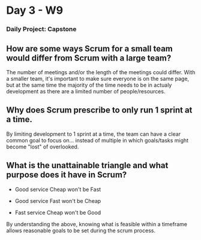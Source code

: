 # Day 3 - W9

### Daily Project: Capstone

## How are some ways Scrum for a small team would differ from Scrum with a large team?
The number of meetings and/or the length of the meetings could differ. With a smaller team, it's important to make sure everyone is on the same page, but at the same time the majority of the time needs to be in actualy development as there are a limited number of people/resources.

## Why does Scrum prescribe to only run 1 sprint at a time.
By limiting development to 1 sprint at a time, the team can have a clear common goal to focus on... instead of multiple in which goals/tasks might become "lost" of overlooked.

## What is the unattainable triangle and what purpose does it have in Scrum?
* Good service Cheap won't be Fast

* Good service Fast won't be Cheap

* Fast service Cheap won't be Good

By understanding the above, knowing what is feasible within a timeframe allows reasonable goals to be set during the scrum process.